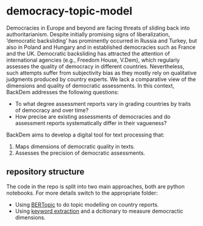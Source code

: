# democracy-topic-model
Democracies in Europe and beyond are facing threats of sliding back into authoritarianism. Despite initially promising signs of liberalization, ‘democratic backsliding’ has prominently occurred in Russia and Turkey, but also in Poland and Hungary and in established democracies such as France and the UK. Democratic backsliding has attracted the attention of international agencies (e.g., Freedom House, V.Dem), which regularly assesses the quality of democracy in different countries. Nevertheless, such attempts suffer from subjectivity bias as they mostly rely on qualitative judgments produced by country experts. We lack a comparative view of the dimensions and quality of democratic assessments. In this context, BackDem addresses the following questions:
* To what degree assessment reports vary in grading countries by traits of democracy and over time?
* How precise are existing assessments of democracies and do assessment reports systematically differ in their vagueness?

BackDem aims to develop a digital tool for text processing that: 
1) Maps dimensions of democratic quality in texts.
2) Assesses the precision of democratic assessments.

## repository structure
The code in the repo is split into two main approaches, both are python notebooks. For more details switch to the appropriate folder: 
* Using [BERTopic](bert-based-topic-model) to do topic modelling on country reports.
* Using [keyword extraction](keyword-based-extraction-model) and a dcitionary to measure democractic dimensions. 
